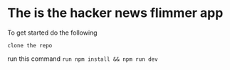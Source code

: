# The is the hacker news flimmer app

To get started do the following

```clone the repo```

run this command ```run npm install && npm run dev```
